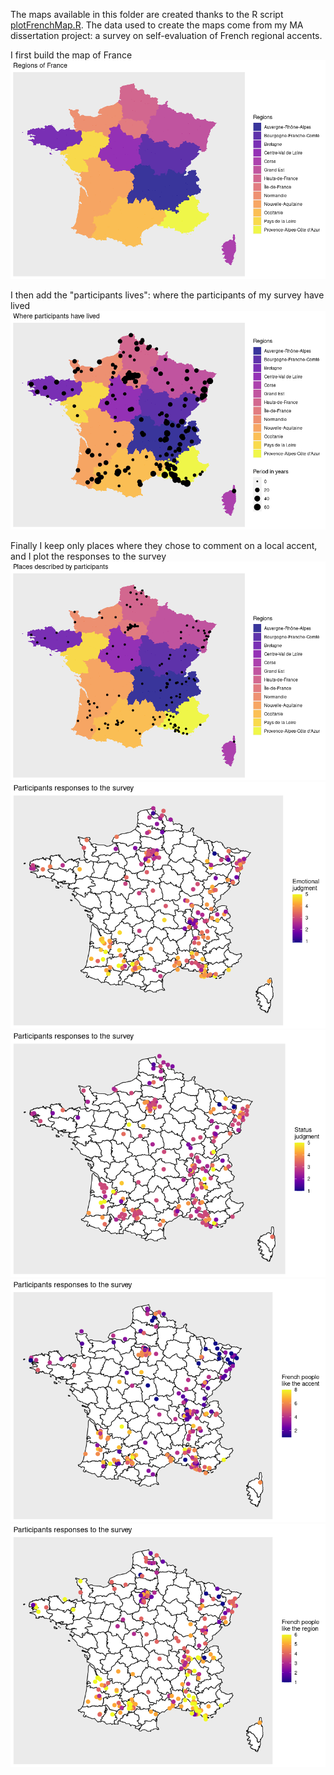The maps available in this folder are created thanks to the R script [plotFrenchMap.R](plotFrenchMap.R).
The data used to create the maps come from my MA dissertation project: a survey on self-evaluation of French regional accents.

I first build the map of France
![Regions of France](https://github.com/ChloeVincent/MA-Linguistics/blob/main/FrenchMaps/map_colorRegions.png)

I then add the "participants lives": where the participants of my survey have lived
![Where participants have lived](https://github.com/ChloeVincent/MA-Linguistics/blob/main/FrenchMaps/map_participantsLives.png)


Finally I keep only places where they chose to comment on a local accent, and I plot the responses to the survey
![Places described](https://github.com/ChloeVincent/MA-Linguistics/blob/main/FrenchMaps/map_placesDescribed.png)
![Emotional judgment](https://github.com/ChloeVincent/MA-Linguistics/blob/main/FrenchMaps/map_survey_emotional.png)
![Statusjudgment](https://github.com/ChloeVincent/MA-Linguistics/blob/main/FrenchMaps/map_survey_status.png)
![French like the accent](https://github.com/ChloeVincent/MA-Linguistics/blob/main/FrenchMaps/map_survey_FLaccent.png)
![French like the region](https://github.com/ChloeVincent/MA-Linguistics/blob/main/FrenchMaps/map_survey_FLregion.png)
